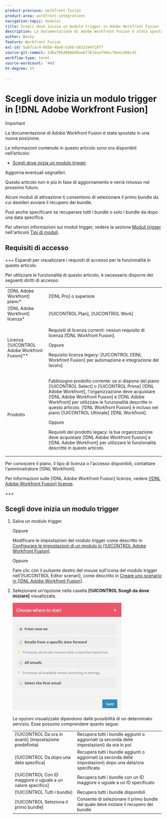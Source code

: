 ```yaml
---
product-previous: workfront-fusion
product-area: workfront-integrations
navigation-topic: modules
title: Scegli dove inizia un modulo trigger in Adobe Workfront Fusion
description: La documentazione di Adobe Workfront Fusion è stata spostata in una nuova posizione. Questo articolo è stato dichiarato obsoleto, ma contiene un collegamento al nuovo articolo che descrive questa funzionalità.
author: Becky
feature: Workfront Fusion
exl-id: 5ab7cac4-8d50-4be0-b26b-b832544f18f7
source-git-commit: 2d6af8b4988bd9aab7381daa79dec79e41408c45
workflow-type: tm+mt
source-wordcount: '443'
ht-degree: 1%

---
```


# Scegli dove inizia un modulo trigger in [!DNL Adobe Workfront Fusion]

>[!IMPORTANT]
>
>La documentazione di Adobe Workfront Fusion è stata spostata in una nuova posizione.
>
>Le informazioni contenute in questo articolo sono ora disponibili nell’articolo:
>
>* [Scegli dove inizia un modulo trigger](https://experienceleague.adobe.com/docs/workfront-fusion/using/create-scenarios/add-modules/choose-where-trigger-module-starts.html)
>
>Aggiorna eventuali segnalibri.
>
>Questo articolo non è più in fase di aggiornamento e verrà rimosso nel prossimo futuro.

Alcuni moduli di attivazione ti consentono di selezionare il primo bundle da cui desideri avviare il recupero dei bundle.

Puoi anche specificare se recuperare tutti i bundle o solo i bundle da dopo una data specifica.

Per ulteriori informazioni sui moduli trigger, vedere la sezione [Moduli trigger](../../workfront-fusion/modules/module-types.md#triggers) nell&#39;articolo [Tipi di moduli](../../workfront-fusion/modules/module-types.md).

## Requisiti di accesso

+++ Espandi per visualizzare i requisiti di accesso per la funzionalità in questo articolo.

Per utilizzare le funzionalità di questo articolo, è necessario disporre dei seguenti diritti di accesso:

<table style="table-layout:auto">
 <col> 
 <col> 
 <tbody> 
  <tr> 
    <td role="rowheader">[!DNL Adobe Workfront] piano*</td> 
   <td> <p>[!DNL Pro] o superiore</p> </td> 
  </tr> 
  <tr data-mc-conditions=""> 
   <td role="rowheader">[!DNL Adobe Workfront] licenza*</td> 
   <td> <p>[!UICONTROL Plan], [!UICONTROL Work]</p> </td> 
  </tr> 
  <tr> 
   <td role="rowheader">Licenza [!UICONTROL Adobe Workfront Fusion]**</td> 
   <td>
   <p>Requisiti di licenza correnti: nessun requisito di licenza [!DNL Workfront Fusion].</p>
   <p>Oppure</p>
   <p>Requisito licenza legacy: [!UICONTROL [!DNL Workfront Fusion] per automazione e integrazione del lavoro] </p>
   </td> 
  </tr> 
  <tr> 
   <td role="rowheader">Prodotto</td> 
   <td>
   <p>Fabbisogno prodotto corrente: se si dispone del piano [!UICONTROL Select] o [!UICONTROL Prime] [!DNL Adobe Workfront], l'organizzazione deve acquistare [!DNL Adobe Workfront Fusion] e [!DNL Adobe Workfront] per utilizzare le funzionalità descritte in questo articolo. [!DNL Workfront Fusion] è incluso nel piano [!UICONTROL Ultimate] [!DNL Workfront].</p>
   <p>Oppure</p>
   <p>Requisiti del prodotto legacy: la tua organizzazione deve acquistare [!DNL Adobe Workfront Fusion] e [!DNL Adobe Workfront] per utilizzare le funzionalità descritte in questo articolo.</p>
   </td> 
  </tr> 
 </tbody> 
</table>

Per conoscere il piano, il tipo di licenza o l&#39;accesso disponibili, contattare l&#39;amministratore [!DNL Workfront].

Per informazioni sulle [!DNL Adobe Workfront Fusion] licenze, vedere [[!DNL Adobe Workfront Fusion] licenze](../../workfront-fusion/get-started/license-automation-vs-integration.md).

+++

## Scegli dove inizia un modulo trigger

1. Salva un modulo trigger.

   Oppure

   Modificare le impostazioni del modulo trigger come descritto in [Configurare le impostazioni di un modulo in [!UICONTROL Adobe Workfront Fusion]](../../workfront-fusion/modules/configure-a-modules-settings.md).

   Oppure

   Fare clic con il pulsante destro del mouse sull&#39;icona del modulo trigger nell&#39;[!UICONTROL Editor scenari], come descritto in [Creare uno scenario in [!DNL Adobe Workfront Fusion]](../../workfront-fusion/scenarios/create-a-scenario.md).

1. Selezionare un&#39;opzione nella casella **[!UICONTROL Scegli da dove iniziare]** visualizzata.

   ![](assets/choose-where-to-start-350x346.jpg)

   Le opzioni visualizzate dipendono dalle possibilità di un determinato servizio. Esse possono comprendere quanto segue:

   <table style="table-layout:auto">
        <tr>
            <td>[!UICONTROL Da ora in avanti] (impostazione predefinita)</td>
            <td>Recupera tutti i bundle aggiunti o aggiornati (a seconda delle impostazioni) da ora in poi</td>
        </tr>
        <tr>
            <td>[!UICONTROL Da dopo una data specifica]</td>
            <td>Recupera tutti i bundle aggiunti o aggiornati (a seconda delle impostazioni) dopo una data/ora specificata</td>
        </tr>
        <tr>
            <td>[!UICONTROL Con ID maggiore o uguale a un valore specifico]</td>
            <td>Recupera tutti i bundle con un ID maggiore o uguale a un ID specificato</td> 
        </tr>
        <tr>
            <td>[!UICONTROL Tutti i bundle]</td>
            <td>Recupera tutti i bundle disponibili</td>
        </tr>
        <tr>
            <td>[!UICONTROL Seleziona il primo bundle]</td>
            <td>Consente di selezionare il primo bundle dal quale deve iniziare il recupero dei bundle</td>
        </tr>
   </table>
